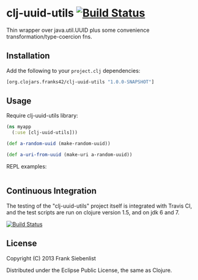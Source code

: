 # clj-uuid-utils [![Build Status](https://travis-ci.org/franks42/clj-uuid-utils.png?branch=master)](http://travis-ci.org/franks42/clj-uuid-utils)

Thin wrapper over java.util.UUID plus some convenience transformation/type-coercion fns.

## Installation

Add the following to your `project.clj` dependencies:

```clojure
[org.clojars.franks42/clj-uuid-utils "1.0.0-SNAPSHOT"]
```

## Usage

Require clj-uuid-utils library:

```clojure
(ns myapp
  (:use [clj-uuid-utils]))

(def a-random-uuid (make-random-uuid))

(def a-uri-from-uuid (make-uri a-random-uuid))

```

REPL examples:

```clojure

```


## Continuous Integration

The testing of the "clj-uuid-utils" project itself is integrated with Travis CI, and the test scripts are run on clojure version 1.5, and on jdk 6 and 7.

[![Build Status](https://travis-ci.org/franks42/clj-uuid-utils.png?branch=master)](http://travis-ci.org/franks42/clj-uuid-utils)

## License

Copyright (C) 2013 Frank Siebenlist

Distributed under the Eclipse Public License, the same as Clojure.
